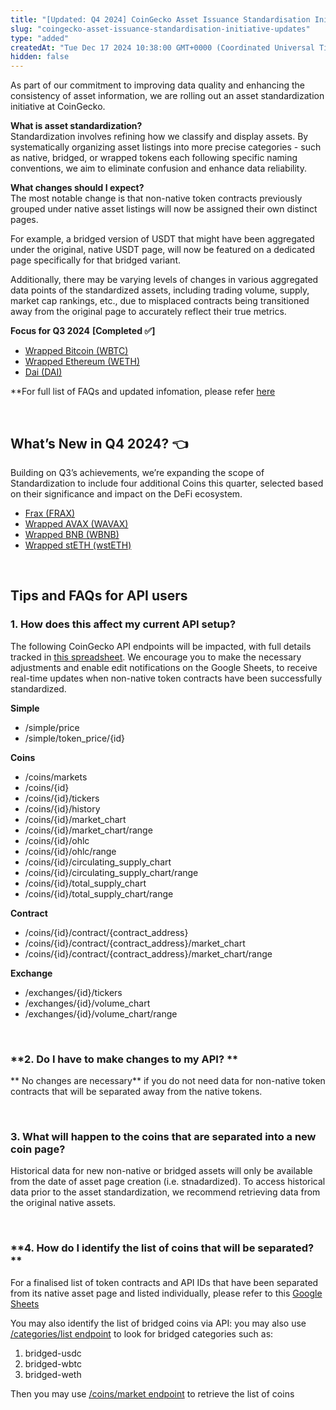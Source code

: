 ```yaml
---
title: "[Updated: Q4 2024] CoinGecko Asset Issuance Standardisation Initiative Updates"
slug: "coingecko-asset-issuance-standardisation-initiative-updates"
type: "added"
createdAt: "Tue Dec 17 2024 10:38:00 GMT+0000 (Coordinated Universal Time)"
hidden: false
---
```

As part of our commitment to improving data quality and enhancing the consistency of asset information, we are rolling out an asset standardization initiative at CoinGecko.

**What is asset standardization?**  
Standardization involves refining how we classify and display assets. By systematically organizing asset listings into more precise categories - such as native, bridged, or wrapped tokens each following specific naming conventions, we aim to eliminate confusion and enhance data reliability.

**What changes should I expect?**  
The most notable change is that non-native token contracts previously grouped under native asset listings will now be assigned their own distinct pages.

For example, a bridged version of USDT that might have been aggregated under the original, native USDT page, will now be featured on a dedicated page specifically for that bridged variant.

Additionally, there may be varying levels of changes in various aggregated data points of the standardized assets, including trading volume, supply, market cap rankings, etc., due to misplaced contracts being transitioned away from the original page to accurately reflect their true metrics.

**Focus for Q3 2024** **[Completed ✅]**

- [Wrapped Bitcoin (WBTC)](https://www.coingecko.com/en/coins/wrapped-bitcoin)
- [Wrapped Ethereum (WETH)](https://www.coingecko.com/en/coins/weth)
- [Dai (DAI)](https://www.coingecko.com/en/coins/dai)

\*\*For full list of FAQs and updated infomation, please refer [here](https://support.coingecko.com/hc/en-us/articles/35555248857497-CoinGecko-Asset-Issuance-Standardisation-Initiative-Updates-and-FAQ)

<br />

## What’s New in Q4 2024? 👈

Building on Q3’s achievements, we’re expanding the scope of Standardization to include four additional Coins this quarter, selected based on their significance and impact on the DeFi ecosystem.

- [Frax (FRAX)](https://www.coingecko.com/en/coins/frax)
- [Wrapped AVAX (WAVAX)](https://www.coingecko.com/en/coins/wrapped-avax)
- [Wrapped BNB (WBNB)](https://www.coingecko.com/en/coins/wbnb)
- [Wrapped stETH (wstETH)](https://www.coingecko.com/en/coins/wrapped-steth)

<br />

## Tips and FAQs for API users

### **1. How does this affect my current API setup?**

The following CoinGecko API endpoints will be impacted, with full details tracked in [this spreadsheet](https://docs.google.com/spreadsheets/d/15FyY1gvUi20LdnlJRly-pXvm5ATNbFbSy06VoI1vVs4/edit?usp=sharing). We encourage you to make the necessary adjustments and enable edit notifications on the Google Sheets, to receive real-time updates when non-native token contracts have been successfully standardized.

**Simple**

- /simple/price
- /simple/token_price/{id}

**Coins**

- /coins/markets
- /coins/{id}
- /coins/{id}/tickers
- /coins/{id}/history
- /coins/{id}/market_chart
- /coins/{id}/market_chart/range
- /coins/{id}/ohlc
- /coins/{id}/ohlc/range
- /coins/{id}/circulating_supply_chart
- /coins/{id}/circulating_supply_chart/range
- /coins/{id}/total_supply_chart
- /coins/{id}/total_supply_chart/range

**Contract**

- /coins/{id}/contract/{contract_address}
- /coins/{id}/contract/{contract_address}/market_chart
- /coins/{id}/contract/{contract_address}/market_chart/range

**Exchange**

- /exchanges/{id}/tickers
- /exchanges/{id}/volume_chart
- /exchanges/{id}/volume_chart/range

<br />

### **2. Do I have to make changes to my API? **

** No changes are necessary** if you do not need data for non-native token contracts that will be separated away from the native tokens. 

<br />

### **3. What will happen to the coins that are separated into a new coin page?**

Historical data for new non-native or bridged assets will only be available from the date of asset page creation (i.e. stnadardized). To access historical data prior to the asset standardization, we recommend retrieving data from the original native assets.

<br />

### **4. How do I identify the list of coins that will be separated? **

For a finalised list of token contracts and API IDs that have been separated from its native asset page and listed individually, please refer to this [Google Sheets](https://docs.google.com/spreadsheets/d/15FyY1gvUi20LdnlJRly-pXvm5ATNbFbSy06VoI1vVs4/edit?usp=sharing)

You may also identify the list of bridged coins via API: you may also use [/categories/list endpoint](/reference/coins-categories-list) to look for bridged categories such as:

1. bridged-usdc
2. bridged-wbtc
3. bridged-weth

Then you may use [/coins/market endpoint](/reference/coins-markets) to retrieve the list of coins